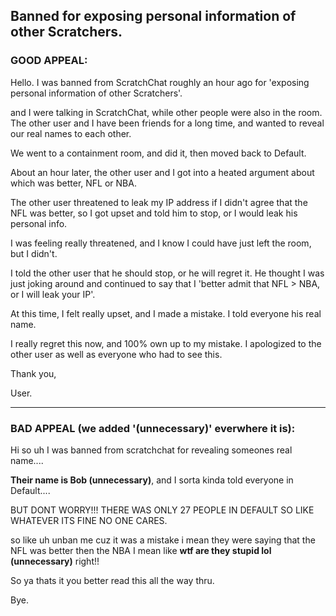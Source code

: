 ## Banned for exposing personal information of other Scratchers.

### GOOD APPEAL:
Hello. I was banned from ScratchChat roughly an hour ago for 'exposing personal information of other Scratchers'. 

<otherUser> and I were talking in ScratchChat, while other people were also in the room. The other user and I have been friends for a long time, and wanted to reveal our real names to each other.

We went to a containment room, and did it, then moved back to Default.

About an hour later, the other user and I got into a heated argument about which was better, NFL or NBA.

The other user threatened to leak my IP address if I didn't agree that the NFL was better, so I got upset and told him to stop, or I would leak his personal info.

I was feeling really threatened, and I know I could have just left the room, but I didn't.

I told the other user that he should stop, or he will regret it. He thought I was just joking around and continued to say that I 'better admit that NFL > NBA, or I will leak your IP'.

At this time, I felt really upset, and I made a mistake. I told everyone his real name. 

I really regret this now, and 100% own up to my mistake. I apologized to the other user as well as everyone who had to see this.

Thank you,  

User.

***

### BAD APPEAL (we added '(unnecessary)' everwhere it is):
Hi so uh I was banned from scratchchat for revealing someones real name....

**Their name is Bob (unnecessary)**, and I sorta kinda told everyone in Default....

BUT DONT WORRY!!! THERE WAS ONLY 27 PEOPLE IN DEFAULT SO LIKE WHATEVER ITS FINE NO ONE CARES.

so like uh unban me cuz it was a mistake i mean they were saying that the NFL was better then the NBA I mean like **wtf are they stupid lol (unnecessary)** right!!

So ya thats it you better read this all the way thru.

Bye.